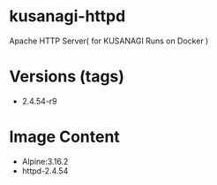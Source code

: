 # kusanagi-httpd

Apache HTTP Server( for KUSANAGI Runs on Docker )

# Versions (tags)

- 2.4.54-r9

# Image Content

- Alpine:3.16.2
- httpd-2.4.54

